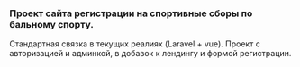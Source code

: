 ### Проект сайта регистрации на спортивные сборы по бальному спорту.

Стандартная связка в текущих реалиях (Laravel + vue). 
Проект с авторизацией и админкой, в добавок к лендингу и формой регистрации. 

